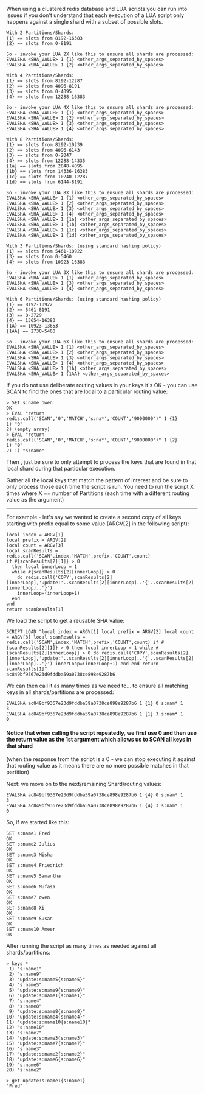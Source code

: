 When using a clustered redis database and LUA scripts you can run into issues if you don't understand that each execution of a LUA script only happens against a single shard with a subset of possible slots.

``` 
With 2 Partitions/Shards:
{1} == slots from 8192-16383
{2} == slots from 0-8191

So - invoke your LUA 2X like this to ensure all shards are processed:
EVALSHA <SHA_VALUE> 1 {1} <other_args_separated_by_spaces>
EVALSHA <SHA_VALUE> 1 {2} <other_args_separated_by_spaces>

With 4 Partitions/Shards:
{1} == slots from 8192-12287
{2} == slots from 4096-8191
{3} == slots from 0-4095
{4} == slots from 12288-16383

So - invoke your LUA 4X like this to ensure all shards are processed:
EVALSHA <SHA_VALUE> 1 {1} <other_args_separated_by_spaces>
EVALSHA <SHA_VALUE> 1 {2} <other_args_separated_by_spaces>
EVALSHA <SHA_VALUE> 1 {3} <other_args_separated_by_spaces>
EVALSHA <SHA_VALUE> 1 {4} <other_args_separated_by_spaces>

With 8 Partitions/Shards:
{1} == slots from 8192-10239
{2} == slots from 4096-6143
{3} == slots from 0-2047
{4} == slots from 12288-14335
{1a} == slots from 2048-4095
{1b} == slots from 14336-16383
{1c} == slots from 10240-12287
{1d} == slots from 6144-8191

So - invoke your LUA 8X like this to ensure all shards are processed:
EVALSHA <SHA_VALUE> 1 {1} <other_args_separated_by_spaces>
EVALSHA <SHA_VALUE> 1 {2} <other_args_separated_by_spaces>
EVALSHA <SHA_VALUE> 1 {3} <other_args_separated_by_spaces>
EVALSHA <SHA_VALUE> 1 {4} <other_args_separated_by_spaces>
EVALSHA <SHA_VALUE> 1 {1a} <other_args_separated_by_spaces>
EVALSHA <SHA_VALUE> 1 {1b} <other_args_separated_by_spaces>
EVALSHA <SHA_VALUE> 1 {1c} <other_args_separated_by_spaces>
EVALSHA <SHA_VALUE> 1 {1d} <other_args_separated_by_spaces>

With 3 Partitions/Shards: (using standard hashing policy)
{1} == slots from 5461-10922
{3} == slots from 0-5460
{4} == slots from 10923-16383

So - invoke your LUA 3X like this to ensure all shards are processed:
EVALSHA <SHA_VALUE> 1 {1} <other_args_separated_by_spaces>
EVALSHA <SHA_VALUE> 1 {3} <other_args_separated_by_spaces>
EVALSHA <SHA_VALUE> 1 {4} <other_args_separated_by_spaces>

With 6 Partitions/Shards: (using standard hashing policy)
{1} == 8192-10922
{2} == 5461-8191
{3} == 0-2729
{4} == 13654-16383
{1A} == 10923-13653
{1AA} == 2730-5460

So - invoke your LUA 6X like this to ensure all shards are processed:
EVALSHA <SHA_VALUE> 1 {1} <other_args_separated_by_spaces>
EVALSHA <SHA_VALUE> 1 {2} <other_args_separated_by_spaces>
EVALSHA <SHA_VALUE> 1 {3} <other_args_separated_by_spaces>
EVALSHA <SHA_VALUE> 1 {4} <other_args_separated_by_spaces>
EVALSHA <SHA_VALUE> 1 {1A} <other_args_separated_by_spaces>
EVALSHA <SHA_VALUE> 1 {1AA} <other_args_separated_by_spaces>

```
If you do not use deliberate routing values in your keys it's OK - you can use SCAN to find the ones that are local to a particular routing value: 

``` 
> SET s:name owen
OK
> EVAL "return redis.call('SCAN','0','MATCH','s:na*','COUNT','9000000')" 1 {1}
1) "0"
2) (empty array)
> EVAL "return redis.call('SCAN','0','MATCH','s:na*','COUNT','9000000')" 1 {2}
1) "0"
2) 1) "s:name"
```

Then , just be sure to only attempt to process the keys that are found in that local shard during that particular execution.

Gather all the local keys that match the pattern of interest and be sure to only process those each time the script is run.  You need to run the script X times where X == number of Partitions (each time with a different routing value as the argument)

****** 
For example - let's say we wanted to create a second copy of all keys starting with prefix equal to some value (ARGV[2] in the following script):
``` 
local index = ARGV[1] 
local prefix = ARGV[2] 
local count = ARGV[3] 
local scanResults = redis.call('SCAN',index,'MATCH',prefix,'COUNT',count) 
if #{scanResults[2][1]} > 0 
  then local innerLoop = 1 
  while #{scanResults[2][innerLoop]} > 0 
    do redis.call('COPY',scanResults[2][innerLoop],'update:'..scanResults[2][innerLoop]..'{'..scanResults[2][innerLoop]..'}') 
    innerLoop=(innerLoop+1) 
  end 
end 
return scanResults[1]
```
We load the script to get a reusable SHA value:
``` 
SCRIPT LOAD "local index = ARGV[1] local prefix = ARGV[2] local count = ARGV[3] local scanResults = redis.call('SCAN',index,'MATCH',prefix,'COUNT',count) if #{scanResults[2][1]} > 0 then local innerLoop = 1 while #{scanResults[2][innerLoop]} > 0 do redis.call('COPY',scanResults[2][innerLoop],'update:'..scanResults[2][innerLoop]..'{'..scanResults[2][innerLoop]..'}') innerLoop=(innerLoop+1) end end return scanResults[1]"
ac849bf9367e23d9fddba59a0738ce898e9287b6
```
We can then call it as many times as we need to... to ensure all matching keys in all shards/partitions are processed:
``` 
EVALSHA ac849bf9367e23d9fddba59a0738ce898e9287b6 1 {1} 0 s:nam* 1
3
EVALSHA ac849bf9367e23d9fddba59a0738ce898e9287b6 1 {1} 3 s:nam* 1
0
```
#### Notice that when calling the script repeatedly, we first use 0 and then use the return value as the 1st argument which allows us to SCAN all keys in that shard 
(when the response from the script is a 0 - we can stop executing it against that routing value as it means there are no more possible matches in that partition)

Next: we move on to the next/remaining Shard/routing values:

``` 
EVALSHA ac849bf9367e23d9fddba59a0738ce898e9287b6 1 {4} 0 s:nam* 1
3
EVALSHA ac849bf9367e23d9fddba59a0738ce898e9287b6 1 {4} 3 s:nam* 1
0
```

So, if we started like this:
``` 
SET s:name1 Fred
OK
SET s:name2 Julius
OK
SET s:name3 Misha
OK
SET s:name4 Friedrich
OK
SET s:name5 Samantha
OK
SET s:name6 Mufasa
OK
SET s:name7 owen
OK
SET s:name8 Xi
OK
SET s:name9 Susan
OK
SET s:name10 Ameer
OK
```
After running the script as many times as needed against all shards/partitions: 
``` 
> keys *
 1) "s:name1"
 2) "s:name9"
 3) "update:s:name5{s:name5}"
 4) "s:name5"
 5) "update:s:name9{s:name9}"
 6) "update:s:name1{s:name1}"
 7) "s:name4"
 8) "s:name8"
 9) "update:s:name8{s:name8}"
10) "update:s:name4{s:name4}"
11) "update:s:name10{s:name10}"
12) "s:name10"
13) "s:name7"
14) "update:s:name3{s:name3}"
15) "update:s:name7{s:name7}"
16) "s:name3"
17) "update:s:name2{s:name2}"
18) "update:s:name6{s:name6}"
19) "s:name6"
20) "s:name2"

> get update:s:name1{s:name1}
"Fred"
```






